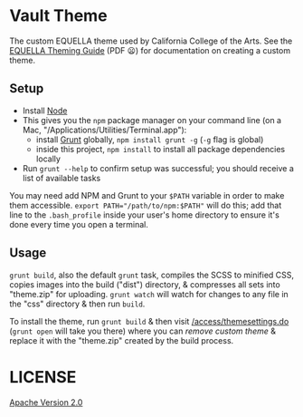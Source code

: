 # Vault Theme

The custom EQUELLA theme used by California College of the Arts. See the <a href="http://support.equella.com/downloads/6.2/Documentation/Unchanged%20Guides%20From%20Previous%20Release(s)/EQUELLA%206.0%20Theming%20Guide.pdf">EQUELLA Theming Guide</a> (PDF :frowning:) for documentation on creating a custom theme.

## Setup

- Install [Node](http://nodejs.org)
- This gives you the `npm` package manager on your command line (on a Mac, "/Applications/Utilities/Terminal.app"):
    + install [Grunt](http://gruntjs.com/) globally, `npm install grunt -g` (`-g` flag is global)
    + inside this project, `npm install` to install all package dependencies locally
- Run `grunt --help` to confirm setup was successful; you should receive a list of available tasks

You may need add NPM and Grunt to your `$PATH` variable in order to make them accessible. `export PATH="/path/to/npm:$PATH"` will do this; add that line to the `.bash_profile` inside your user's home directory to ensure it's done every time you open a terminal.

## Usage

`grunt build`, also the default `grunt` task, compiles the SCSS to minified CSS, copies images into the build ("dist") directory, & compresses all sets into "theme.zip" for uploading. `grunt watch` will watch for changes to any file in the "css" directory & then run `build`.

To install the theme, run `grunt build` & then visit [/access/themesettings.do](https://vault.cca.edu/access/themesettings.do) (`grunt open` will take you there) where you can *remove custom theme* & replace it with the "theme.zip" created by the build process.

# LICENSE

[Apache Version 2.0](http://www.apache.org/licenses/LICENSE-2.0)
